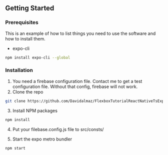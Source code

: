 ## Getting Started

### Prerequisites

This is an example of how to list things you need to use the software and how to install them.
* expo-cli
```sh
npm install expo-cli --global
```

### Installation

1. You need a firebase configuration file. Contact me to get a test configuration file. Without that config, firebase will not work.
2. Clone the repo
```sh
git clone https://github.com/Davidalmaz/FlexboxTutorialReactNativeTsExpo.git
```
3. Install NPM packages
```sh
npm install
```
4. Put your filebase.config.js file to src/consts/

5. Start the expo metro bundler
```sh
npm start
```
